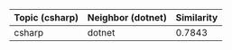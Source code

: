 | Topic (csharp) | Neighbor (dotnet) | Similarity |
|-------------|-------------------|------------|
| csharp | dotnet | 0.7843 |
